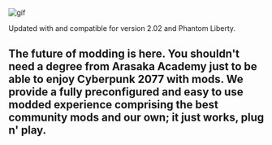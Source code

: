 ![gif](https://i.imgur.com/oAvTzlv.png)

Updated with and compatible for version 2.02 and Phantom Liberty.

## The future of modding is here. You shouldn't need a degree from Arasaka Academy just to be able to enjoy Cyberpunk 2077 with mods. We provide a fully preconfigured and easy to use modded experience comprising the best community mods and our own; it just works, plug n' play.
